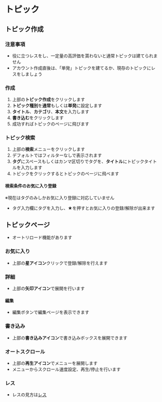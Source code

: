 # トピック

## トピック作成
### 注意事項
* 役に立つレスをし、一定量の高評価を貰わないと通常トピックは建てられません
* アカウント作成直後は、「単発」トピックを建てるか、現存のトピックにレスをしましょう

### 作成
1. 上部の**トピック作成**をクリックします
2. **トピック種別**を**通常**もしくは**単発**に設定します
3. **タイトル**、**カテゴリ**、**本文**を入力します
4. **書き込む**をクリックします
5. 成功すればトピックのページに飛びます

### トピック検索
1. 上部の**検索**メニューをクリックします
2. デフォルトではフィルターなしで表示されます
3. **タグ**にスペースもしくはカンマ区切りでタグを、**タイトル**にトピックタイトルを入力します
5. トピックをクリックするとトピックのページに飛べます

#### 検索条件のお気に入り登録
※現在はタグのみしかお気に入り登録に対応していません
* タグ入力欄にタグを入力し、★を押すとお気に入りの登録/解除が出来ます

## トピックページ
* オートリロード機能があります
### お気に入り
* 上部の**星アイコン**クリックで登録/解除を行えます
### 詳細
* 上部の**矢印アイコン**で展開を行います
#### 編集
* 編集ボタンで編集ページを表示できます
### 書き込み
* 上部の**書き込みアイコン**で書き込みボックスを展開できます
### オートスクロール
* 上部の**再生アイコン**でメニューを展開します
* メニューからスクロール速度設定、再生/停止を行います
### レス
* レスの見方は[レス](res.md)